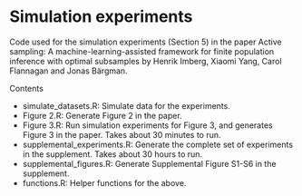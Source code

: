 # Simulation experiments

Code used for the simulation experiments (Section 5) in the paper Active sampling: A machine-learning-assisted framework for finite population inference with optimal subsamples by Henrik Imberg, Xiaomi Yang, Carol Flannagan and Jonas Bärgman.

Contents
* simulate_datasets.R: Simulate data for the experiments. 
* Figure 2.R: Generate Figure 2 in the paper.
* Figure 3.R: Run simulation experiments for Figure 3, and generates Figure 3 in the paper. Takes about 30 minutes to run. 
* supplemental_experiments.R: Generate the complete set of experiments in the supplement. Takes about 30 hours to run.
* supplemental_figures.R: Generate Supplemental Figure S1-S6 in the supplement.
* functions.R: Helper functions for the above. 
